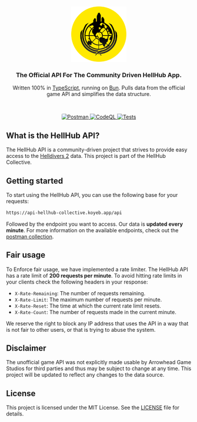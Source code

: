 <p align="center">
  <img src="./assets/logo.png" width="150px" alt="HellHub Logo" />
</p>

<h3 align="center">The Official API For The Community Driven HellHub App.</h3>
<p align="center">Written 100% in <a href="https://github.com/microsoft/TypeScript">TypeScript</a>, running on <a href="https://github.com/oven-sh/bun">Bun</a>. Pulls data from the official game API and simplifies the data structure.</p>

<br />

<p align="center">
  <a href="https://documenter.getpostman.com/view/33840175/2sA35Bd54w">
  <img style="border-radius:3px" height="20px" src="https://img.shields.io/badge/Postman-FF6C37?style=for-the-badge&logo=postman&logoColor=white" alt="Postman" />
  </a>
  <a href="https://github.com/hellhub-collective/api/actions/workflows/github-code-scanning/codeql">
    <img src="https://github.com/hellhub-collective/api/actions/workflows/github-code-scanning/codeql/badge.svg" alt="CodeQL" />
  </a>
  <a href="https://github.com/hellhub-collective/api/actions/workflows/tests.yml">
    <img src="https://github.com/hellhub-collective/api/actions/workflows/tests.yml/badge.svg" alt="Tests" />
  </a>
</p>

## What is the HellHub API?

The HellHub API is a community-driven project that strives to provide easy access to the [Helldivers 2](https://store.steampowered.com/app/553850/HELLDIVERS_2/) data. This project is part of the HellHub Collective.

## Getting started

To start using the HellHub API, you can use the following base for your requests:

```bash
https://api-hellhub-collective.koyeb.app/api
```

Followed by the endpoint you want to access. Our data is **updated every minute**. For more information on the available endpoints, check out the [postman collection](https://documenter.getpostman.com/view/33840175/2sA35Bd54w).

## Fair usage

To Enforce fair usage, we have implemented a rate limiter. The HellHub API has a rate limit of **200 requests per minute**. To avoid hitting rate limits in your clients check the following headers in your response:

- `X-Rate-Remaining`: The number of requests remaining.
- `X-Rate-Limit`: The maximum number of requests per minute.
- `X-Rate-Reset`: The time at which the current rate limit resets.
- `X-Rate-Count`: The number of requests made in the current minute.

We reserve the right to block any IP address that uses the API in a way that is not fair to other users, or that is trying to abuse the system.

## Disclaimer

The unofficial game API was not explicitly made usable by Arrowhead Game Studios for third parties and thus may be subject to change at any time. This project will be updated to reflect any changes to the data source.

## License

This project is licensed under the MIT License. See the [LICENSE](LICENSE) file for details.
